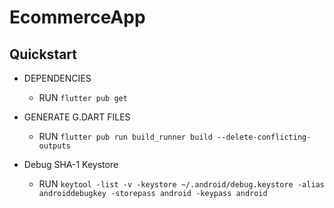 # EcommerceApp


## Quickstart

+ DEPENDENCIES
    + RUN `flutter pub get`

+ GENERATE G.DART FILES
    +  RUN `flutter pub run build_runner build --delete-conflicting-outputs`

+ Debug SHA-1 Keystore
    + RUN `keytool -list -v -keystore ~/.android/debug.keystore -alias androiddebugkey -storepass android -keypass android`

